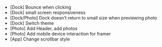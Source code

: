 - [Dock] Bounce when clicking
- [Dock] small screen responsiveness
- [Dock/Photo] Dock doesn't return to small size when previewing photo
- [Dock] Switch theme
- [Photo] Add Header, add photos
- [Photo] Add mobile device interaction for framer
- [App] Change scrollbar style